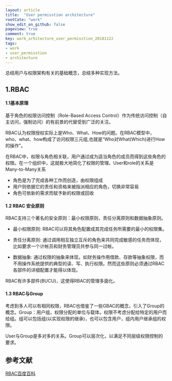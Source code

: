 ```yaml
---
layout: article
title:  "User permisstion architecture"
rootCate: "work"
show_edit_on_github: false
pageview: true
comment: true
key: work_arhitecture_user_permisstion_20181122
tags:
- work
- user_permisstion
- architecture
---
```


总结用户与权限架构有关的基础概念，总结多种实现方法。
<!---more--->

## 1.RBAC
#### 1.1基本原理
基于角色的权限访问控制（Role-Based Access Control）作为传统访问控制（自主访问，强制访问）的有前景的代替受到广泛的关注。

RBAC认为权限授权实际上是Who、What、How的问题。在RBAC模型中，who、what、how构成了访问权限三元组,也就是“Who对What(Which)进行How的操作”。

在RBAC中，权限与角色相关联，用户通过成为适当角色的成员而得到这些角色的权限。在一个组织中，这就极大地简化了权限的管理。User和role的关系是Many-to-Many关系

+ 角色是为了完成各种工作而创造，由权限组成
+ 用户则依据它的责任和资格来被指派相应的角色，切换非常容易
+ 角色可依新的需求而赋予新的权限或回收

#### 1.2  RBAC 安全原则
RBAC支持三个著名的安全原则：最小权限原则，责任分离原则和数据抽象原则。
+ 最小权限原则: RBAC可以将其角色配置成其完成任务所需要的最小的权限集。

+ 责任分离原则: 通过调用相互独立互斥的角色来共同完成敏感的任务而体现，比如要求一个计帐员和财务管理员共参与同一过帐。

+ 数据抽象: 通过权限的抽象来体现，如财务操作用借款、存款等抽象权限，而不用操作系统提供的典型的读、写、执行权限。然而这些原则必须通过RBAC各部件的详细配置才能得以体现。

RBAC有许多部件(BUCU)，这使得RBAC的管理多面化。

#### 1.3 RBAC与Group
考虑到多人可以有相同权限，RBAC也借鉴了一些GBAC的概念，引入了Group的概念。Group：用户组，权限分配的单位与载体。权限不考虑分配给特定的用户而给组。组可以包括组(以实现权限的继承)，也可以包含用户，组内用户继承组的权限。

User与Group是多对多的关系。Group可以层次化，以满足不同层级权限控制的要求。


## 参考文献
[RBAC百度百科](https://baike.baidu.com/item/RBAC/1328788?fr=aladdin)
